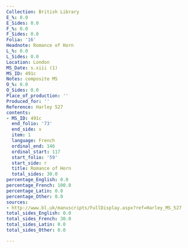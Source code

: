 ```yaml
---
Collection: British Library
E_%: 0.0
E_Sides: 0.0
F_%: 0.0
F_Sides: 0.0
Folia: '16'
Headnote: Romance of Horn
L_%: 0.0
L_Sides: 0.0
Location: London
MS_Date: s.xiii (1)
MS_ID: 491c
Notes: composite MS
O_%: 0.0
O_Sides: 0.0
Place_of_production: ''
Produced_for: ''
Reference: Harley 527
contents:
- MS_ID: 491c
  end_folio: '73'
  end_side: v
  item: 1
  language: French
  ordinal_end: 146
  ordinal_start: 117
  start_folio: '59'
  start_side: r
  title: Romance of Horn
  total_sides: 30.0
percentage_English: 0.0
percentage_French: 100.0
percentage_Latin: 0.0
percentage_Other: 0.0
sources:
- http://www.bl.uk/manuscripts/FullDisplay.aspx?ref=Harley_MS_527
total_sides_English: 0.0
total_sides_French: 30.0
total_sides_Latin: 0.0
total_sides_Other: 0.0

---
```

